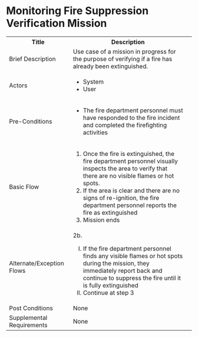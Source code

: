 # Monitoring Fire Suppression Verification Mission

<table>
  <tr>
    <th> Title </th>
    <th> Description </th>
  </tr>
  <tr>
    <td> Brief Description </td>
    <td>
      Use case of a mission in progress for the purpose of verifying if a fire has already been extinguished.
    </td>
  </tr>
  <tr>
    <td> Actors </td>
    <td>
      <ul>
          <li>System</li>
          <li>User</li>
      </ul>
    </td>
  </tr>
  <tr>
    <td> Pre-Conditions </td>
    <td>
      <ul>
          <li>The fire department personnel must have responded to the fire incident and completed the firefighting activities</li>
      </ul>
    </td>
  </tr>
  <tr>
    <td> Basic Flow </td>
    <td>
      <ol>
          <li>Once the fire is extinguished, the fire department personnel visually inspects the area to verify that there are no visible flames or hot spots.</li>
          <li>If the area is clear and there are no signs of re-ignition, the fire department personnel reports the fire as extinguished</li>
          <li>Mission ends</li>
      </ol>
    </td>
  </tr>
  <tr>
    <td> Alternate/Exception Flows </td>
    <td>
      2b. <ol type="I">
        <li>If the fire department personnel finds any visible flames or hot spots during the mission, they immediately report back and continue to suppress the fire until it is fully extinguished</li>
        <li>Continue at step 3</li>
      </ol>
    </td>
  <tr>
    <td> Post Conditions </td>
    <td>
        None
    <td>
  </tr>
  <tr>
    <td>Supplemental Requirements</td>
    <td>None</td>
  </tr>
<table>
